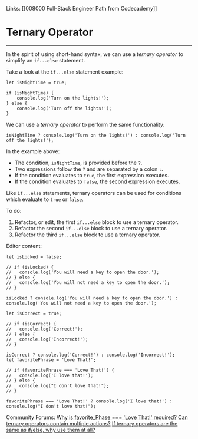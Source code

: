 Links:  [[008000 Full-Stack Engineer Path from Codecademy]]
# Ternary Operator
---
In the spirit of using short-hand syntax, we can use a _ternary operator_ to simplify an `if...else` statement.

Take a look at the `if...else` statement example:

```
let isNightTime = true;

if (isNightTime) {
	console.log('Turn on the lights!');
} else {
	console.log('Turn off the lights!');
}
```

We can use a _ternary operator_ to perform the same functionality:

```
isNightTime ? console.log('Turn on the lights!') : console.log('Turn off the lights!');
```

In the example above:

-   The condition, `isNightTime`, is provided before the `?`.
-   Two expressions follow the `?` and are separated by a colon `:`.
-   If the condition evaluates to `true`, the first expression executes.
-   If the condition evaluates to `false`, the second expression executes.

Like `if...else` statements, ternary operators can be used for conditions which evaluate to `true` or `false`.

To do:
1. Refactor, or edit, the first `if...else` block to use a ternary operator.
2. Refactor the second `if...else` block to use a ternary operator.
3. Refactor the third `if...else` block to use a ternary operator.

Editor content:

	let isLocked = false;

	// if (isLocked) {
	//   console.log('You will need a key to open the door.');
	// } else {
	//   console.log('You will not need a key to open the door.');
	// }

	isLocked ? console.log('You will need a key to open the door.') : console.log('You will not need a key to open the door.');

	let isCorrect = true;

	// if (isCorrect) {
	//   console.log('Correct!');
	// } else {
	//   console.log('Incorrect!');
	// }

	isCorrect ? console.log('Correct!') : console.log('Incorrect!');
	let favoritePhrase = 'Love That!';

	// if (favoritePhrase === 'Love That!') {
	//   console.log('I love that!');
	// } else {
	//   console.log("I don't love that!");
	// }

	favoritePhrase === 'Love That!' ? console.log('I love that!') : console.log("I don't love that!");

Community Forums:
[Why is favorite_Phase === 'Love That!' required?](https://discuss.codecademy.com/t/why-is-favorite-phase-love-that-required/428482)
[Can ternary operators contain multiple actions?](https://discuss.codecademy.com/t/can-ternary-operators-contain-multiple-actions/428487)
[If ternary operators are the same as if/else, why use them at all?](https://discuss.codecademy.com/t/if-ternary-operators-are-the-same-as-if-else-why-use-them-at-all/428491)